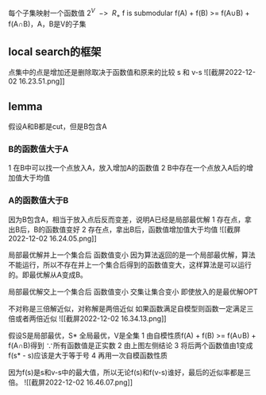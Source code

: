 每个子集映射一个函数值 $2^V \ \ ->\ \ R_+$
f is submodular f(A) + f(B) >= f(A∪B) + f(A∩B)，A，B是V的子集

## local search的框架
点集中的点是增加还是删除取决于函数值和原来的比较
s 和 v-s
![[截屏2022-12-02 16.23.51.png]]
## lemma
假设A和B都是cut，但是B包含A
### B的函数值大于A
1 在B中可以找一个点放入A，放入增加A的函数值
2 B中存在一个点放入A后的增加值大于均值
### A的函数值大于B
因为B包含A，相当于放入点后反而变差，说明A已经是局部最优解
1 存在点，拿出B后，B的函数值变好
2 存在点，拿出B后，函数值增加值大于均值
![[截屏2022-12-02 16.24.05.png]]

局部最优解并上一个集合后 函数值变小
因为算法返回的是一个局部最优解，算法不能运行，所以不存在并上一个集合后得到的函数值变大，这样算法是可以运行的。即最优解从A变成B。

局部最优解交上一个集合后 函数值变小
交集让集合变小
即使放入的是最优解OPT

不对称是三倍解近似，对称解是两倍近似
如果函数满足自模型则函数一定满足三倍或者两倍近似
![[截屏2022-12-02 16.34.13.png]]

假设S是局部最优，S* 全局最优，V是全集
1 由自模性质f(A) + f(B) >= f(A∪B) + f(A∩B)得到
	∵所有函数值是正实数
2 由上图左侧结论
3 将后两个函数值由1变成f(s* - s)应该是大于等于号
4 再用一次自模函数性质

因为f(s)是s和v-s中的最大值，所以无论f(s)和f(v-s)谁好，最后的近似率都是三倍。
![[截屏2022-12-02 16.46.07.png]]





